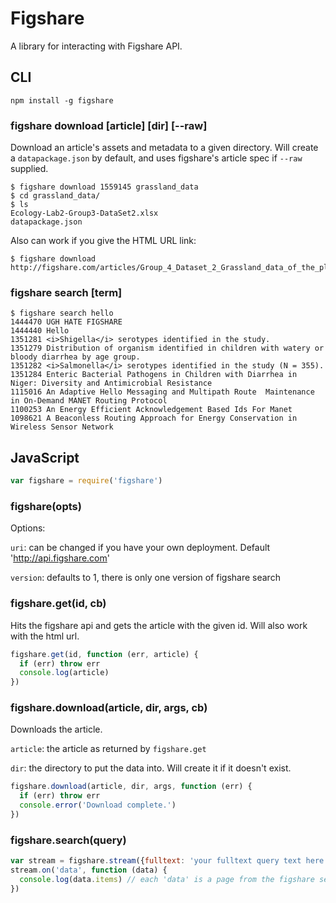 # Figshare

A library for interacting with Figshare API.

## CLI
```
npm install -g figshare
```

### figshare download [article] [dir] [--raw]

Download an article's assets and metadata to a given directory. Will create a `datapackage.json` by default, and uses figshare's article spec if `--raw` supplied.

```
$ figshare download 1559145 grassland_data
$ cd grassland_data/
$ ls
Ecology-Lab2-Group3-DataSet2.xlsx
datapackage.json
```

Also can work if you give the HTML URL link:
```
$ figshare download http://figshare.com/articles/Group_4_Dataset_2_Grassland_data_of_the_plant_Purple_Aster_Aster_prenathoides_/1559145
```


### figshare search [term]

```
$ figshare search hello
1444470 UGH HATE FIGSHARE
1444440 Hello
1351281 <i>Shigella</i> serotypes identified in the study.
1351279 Distribution of organism identified in children with watery or bloody diarrhea by age group.
1351282 <i>Salmonella</i> serotypes identified in the study (N = 355).
1351284 Enteric Bacterial Pathogens in Children with Diarrhea in Niger: Diversity and Antimicrobial Resistance
1115016 An Adaptive Hello Messaging and Multipath Route  Maintenance in On-Demand MANET Routing Protocol
1100253 An Energy Efficient Acknowledgement Based Ids For Manet
1098621 A Beaconless Routing Approach for Energy Conservation in  Wireless Sensor Network
```

## JavaScript

```js
var figshare = require('figshare')
```

### figshare(opts)

Options:

`uri`: can be changed if you have your own deployment. Default 'http://api.figshare.com'

`version`: defaults to 1, there is only one version of figshare search

### figshare.get(id, cb)

Hits the figshare api and gets the article with the given id. Will also work with the html url.

```js
figshare.get(id, function (err, article) {
  if (err) throw err
  console.log(article)
})
```

### figshare.download(article, dir, args, cb)

Downloads the article.

`article`: the article as returned by `figshare.get`

`dir`: the directory to put the data into. Will create it if it doesn't exist.

```js
figshare.download(article, dir, args, function (err) {
  if (err) throw err
  console.error('Download complete.')
})
```

### figshare.search(query)

```js
var stream = figshare.stream({fulltext: 'your fulltext query text here'})
stream.on('data', function (data) {
  console.log(data.items) // each 'data' is a page from the figshare search api
})
```
